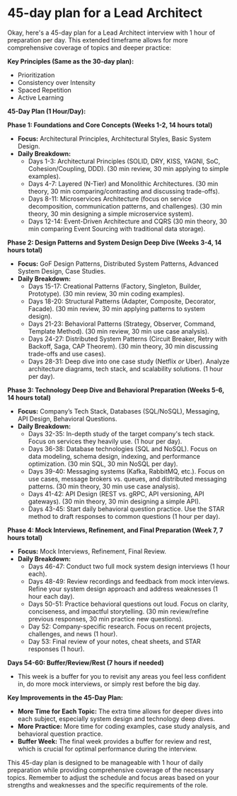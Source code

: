 # 45-day plan for a Lead Architect

Okay, here's a 45-day plan for a Lead Architect interview with 1 hour of preparation per day. This extended timeframe allows for more comprehensive coverage of topics and deeper practice:

**Key Principles (Same as the 30-day plan):**

- Prioritization
- Consistency over Intensity
- Spaced Repetition
- Active Learning

**45-Day Plan (1 Hour/Day):**

**Phase 1: Foundations and Core Concepts (Weeks 1-2, 14 hours total)**

- **Focus:** Architectural Principles, Architectural Styles, Basic System Design.
- **Daily Breakdown:**
  - Days 1-3: Architectural Principles (SOLID, DRY, KISS, YAGNI, SoC, Cohesion/Coupling, DDD). (30 min review, 30 min applying to simple examples).
  - Days 4-7: Layered (N-Tier) and Monolithic Architectures. (30 min theory, 30 min comparing/contrasting and discussing trade-offs).
  - Days 8-11: Microservices Architecture (focus on service decomposition, communication patterns, and challenges). (30 min theory, 30 min designing a simple microservice system).
  - Days 12-14: Event-Driven Architecture and CQRS (30 min theory, 30 min comparing Event Sourcing with traditional data storage).

**Phase 2: Design Patterns and System Design Deep Dive (Weeks 3-4, 14 hours total)**

- **Focus:** GoF Design Patterns, Distributed System Patterns, Advanced System Design, Case Studies.
- **Daily Breakdown:**
  - Days 15-17: Creational Patterns (Factory, Singleton, Builder, Prototype). (30 min review, 30 min coding examples).
  - Days 18-20: Structural Patterns (Adapter, Composite, Decorator, Facade). (30 min review, 30 min applying patterns to system design).
  - Days 21-23: Behavioral Patterns (Strategy, Observer, Command, Template Method). (30 min review, 30 min use case analysis).
  - Days 24-27: Distributed System Patterns (Circuit Breaker, Retry with Backoff, Saga, CAP Theorem). (30 min theory, 30 min discussing trade-offs and use cases).
  - Days 28-31: Deep dive into one case study (Netflix _or_ Uber). Analyze architecture diagrams, tech stack, and scalability solutions. (1 hour per day).

**Phase 3: Technology Deep Dive and Behavioral Preparation (Weeks 5-6, 14 hours total)**

- **Focus:** Company’s Tech Stack, Databases (SQL/NoSQL), Messaging, API Design, Behavioral Questions.
- **Daily Breakdown:**
  - Days 32-35: In-depth study of the target company's tech stack. Focus on services they heavily use. (1 hour per day).
  - Days 36-38: Database technologies (SQL and NoSQL). Focus on data modeling, schema design, indexing, and performance optimization. (30 min SQL, 30 min NoSQL per day).
  - Days 39-40: Messaging systems (Kafka, RabbitMQ, etc.). Focus on use cases, message brokers vs. queues, and distributed messaging patterns. (30 min theory, 30 min use case analysis).
  - Days 41-42: API Design (REST vs. gRPC, API versioning, API gateways). (30 min theory, 30 min designing a simple API).
  - Days 43-45: Start daily behavioral question practice. Use the STAR method to draft responses to common questions (1 hour per day).

**Phase 4: Mock Interviews, Refinement, and Final Preparation (Week 7, 7 hours total)**

- **Focus:** Mock Interviews, Refinement, Final Review.
- **Daily Breakdown:**
  - Days 46-47: Conduct two full mock system design interviews (1 hour each).
  - Days 48-49: Review recordings and feedback from mock interviews. Refine your system design approach and address weaknesses (1 hour each day).
  - Days 50-51: Practice behavioral questions out loud. Focus on clarity, conciseness, and impactful storytelling. (30 min review/refine previous responses, 30 min practice new questions).
  - Day 52: Company-specific research. Focus on recent projects, challenges, and news (1 hour).
  - Day 53: Final review of your notes, cheat sheets, and STAR responses (1 hour).

**Days 54-60: Buffer/Review/Rest (7 hours if needed)**

- This week is a buffer for you to revisit any areas you feel less confident in, do more mock interviews, or simply rest before the big day.

**Key Improvements in the 45-Day Plan:**

- **More Time for Each Topic:** The extra time allows for deeper dives into each subject, especially system design and technology deep dives.
- **More Practice:** More time for coding examples, case study analysis, and behavioral question practice.
- **Buffer Week:** The final week provides a buffer for review and rest, which is crucial for optimal performance during the interview.

This 45-day plan is designed to be manageable with 1 hour of daily preparation while providing comprehensive coverage of the necessary topics. Remember to adjust the schedule and focus areas based on your strengths and weaknesses and the specific requirements of the role.
